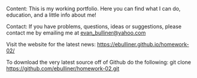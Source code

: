 Content:
    This is my working portfolio. Here you can find what I can do, education, and a little info about me!

Contact:
    If you have problems, questions, ideas or suggestions, please contact me by emailing me at evan_bulliner@yahoo.com

Visit the website for the latest news:
    https://ebulliner.github.io/homework-02/

To download the very latest source off of Github do the following:
    git clone https://github.com/ebulliner/homework-02.git

    